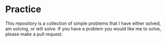 # Practice

This repository is a collection of simple problems that I have either solved, am solving, or will solve. If you have a problem you would like me to solve, please make a pull request.
